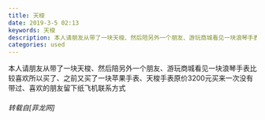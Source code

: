 ```yaml
---
title: 天梭
date: 2019-3-5 02:13
keywords: 天梭
description: 本人请朋友从带了一块天梭、然后陪另外一个朋友、游玩商城看见一块浪琴手表比较喜欢所以买了、之前又买了一块苹果手表、天梭手表原价3200元买来一次没有带过、喜欢的朋友留下纸飞机联系方式
categories: used
---
```

<td class="t_f" id="postmessage_3158279">

本人请朋友从带了一块天梭、然后陪另外一个朋友、游玩商城看见一块浪琴手表比较喜欢所以买了、之前又买了一块苹果手表、天梭手表原价3200元买来一次没有带过、喜欢的朋友留下纸飞机联系方式<img alt="" border="0" onclick="" onmouseover="" smilieid="131" src="static/image/smiley/default/lol.gif"/></td>
###### 转载自[菲龙网]